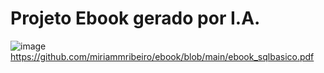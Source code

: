 # Projeto Ebook gerado por I.A.
![image](https://github.com/miriammribeiro/ebook/assets/109473921/21087434-8c31-4b78-b709-98562b3f56f1)
https://github.com/miriammribeiro/ebook/blob/main/ebook_sqlbasico.pdf
